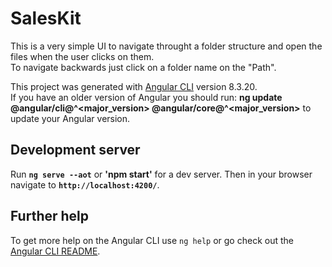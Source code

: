 # SalesKit

This is a very simple UI to navigate throught a folder structure and open the files when the user clicks on them.<br>
To navigate backwards just click on a folder name on the "Path".


This project was generated with [Angular CLI](https://github.com/angular/angular-cli) version 8.3.20.<br>
If you have an older version of Angular you should run: <b>ng update @angular/cli@^<major_version> @angular/core@^<major_version></b> to update your Angular version.

## Development server

Run <b>`ng serve --aot`</b> or <b>'npm start'</b> for a dev server. 
Then in your browser navigate to <b>`http://localhost:4200/`</b>. 

## Further help

To get more help on the Angular CLI use `ng help` or go check out the [Angular CLI README](https://github.com/angular/angular-cli/blob/master/README.md).
